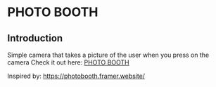 # PHOTO BOOTH

## Introduction
Simple camera that takes a picture of the user when you press on the camera
Check it out here: [PHOTO BOOTH](https://kirchroland95.github.io/photo-booth/)

Inspired by: https://photobooth.framer.website/